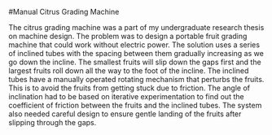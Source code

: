 #Manual Citrus Grading Machine

The citrus grading machine was a part of my undergraduate research thesis on machine design. The problem was to design a portable fruit grading machine that could work without electric power. The solution uses a series of inclined tubes with the spacing between them gradually increasing as we go down the incline. The smallest fruits will slip down the gaps first and the largest fruits roll down all the way to the foot of the incline. The inclined tubes have a manually operated rotating mechanism that perturbs the fruits. This is to avoid the fruits from getting stuck due to friction. The angle of inclination had to be based on iterative experimentation to find out the coefficient of friction between the fruits and the inclined tubes. The system also needed careful design to ensure gentle landing of the fruits after slipping through the gaps.